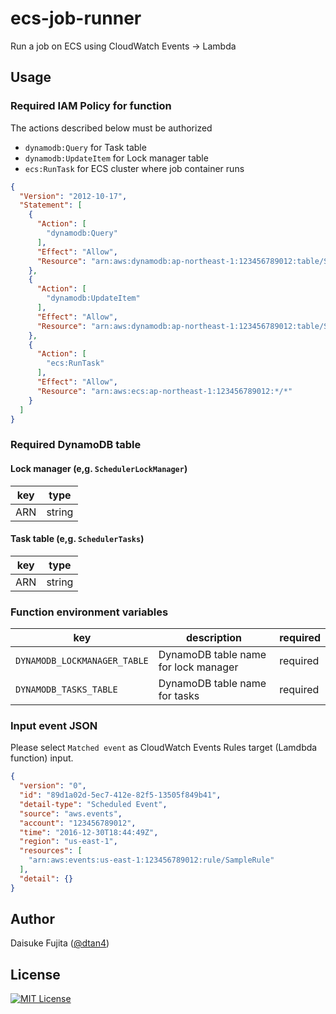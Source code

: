 # ecs-job-runner

Run a job on ECS using CloudWatch Events -> Lambda

## Usage

### Required IAM Policy for function

The actions described below must be authorized

- `dynamodb:Query` for Task table
- `dynamodb:UpdateItem` for Lock manager table
- `ecs:RunTask` for ECS cluster where job container runs

```json
{
  "Version": "2012-10-17",
  "Statement": [
    {
      "Action": [
        "dynamodb:Query"
      ],
      "Effect": "Allow",
      "Resource": "arn:aws:dynamodb:ap-northeast-1:123456789012:table/SchedulerTasks"
    },
    {
      "Action": [
        "dynamodb:UpdateItem"
      ],
      "Effect": "Allow",
      "Resource": "arn:aws:dynamodb:ap-northeast-1:123456789012:table/SchedulerLockManager"
    },
    {
      "Action": [
        "ecs:RunTask"
      ],
      "Effect": "Allow",
      "Resource": "arn:aws:ecs:ap-northeast-1:123456789012:*/*"
    }
  ]
}
```

### Required DynamoDB table

#### Lock manager (e,g. `SchedulerLockManager`)

|key|type|
|---|---|
|ARN|string|

#### Task table (e,g. `SchedulerTasks`)

|key|type|
|---|---|
|ARN|string|

### Function environment variables

|key|description|required|
|---|---|---|
|`DYNAMODB_LOCKMANAGER_TABLE`|DynamoDB table name for lock manager|required|
|`DYNAMODB_TASKS_TABLE`|DynamoDB table name for tasks|required|

### Input event JSON

Please select `Matched event` as CloudWatch Events Rules target (Lamdbda function) input.

```json
{
  "version": "0",
  "id": "89d1a02d-5ec7-412e-82f5-13505f849b41",
  "detail-type": "Scheduled Event",
  "source": "aws.events",
  "account": "123456789012",
  "time": "2016-12-30T18:44:49Z",
  "region": "us-east-1",
  "resources": [
    "arn:aws:events:us-east-1:123456789012:rule/SampleRule"
  ],
  "detail": {}
}
```

## Author

Daisuke Fujita ([@dtan4](https://github.com/dtan4))

## License

[![MIT License](http://img.shields.io/badge/license-MIT-blue.svg?style=flat)](LICENSE)
